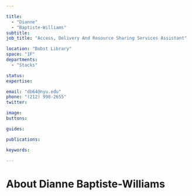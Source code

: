 ```yaml
---

title:
  - "Dianne"
  - "Baptiste-Williams"
subtitle: 
job_title: "Access, Delivery And Resource Sharing Services Assistant"

location: "Bobst Library"
space: "1F"
departments:
  - "Stacks"

status: 
expertise:

email: "db64@nyu.edu"
phone: "(212) 998-2655"
twitter: 

image: 
buttons:

guides:

publications:

keywords:

---
```


# About Dianne Baptiste-Williams


